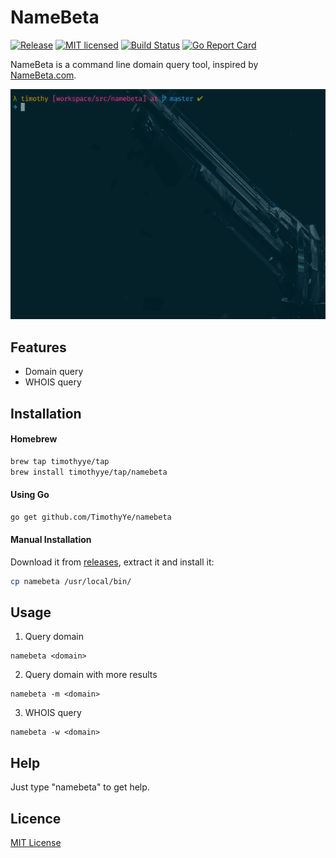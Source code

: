 # NameBeta

[![Release][3]][4] [![MIT licensed][5]][6] [![Build Status][1]][2] [![Go Report Card][7]][8]

[1]: https://travis-ci.org/TimothyYe/namebeta.svg?branch=master
[2]: https://travis-ci.org/TimothyYe/namebeta
[3]: https://img.shields.io/badge/release-v0.1-brightgreen.svg
[4]: https://github.com/TimothyYe/namebeta/releases
[5]: https://img.shields.io/dub/l/vibe-d.svg
[6]: LICENSE
[7]: https://goreportcard.com/badge/github.com/timothyye/namebeta
[8]: https://goreportcard.com/report/github.com/timothyye/namebeta

NameBeta is a command line domain query tool, inspired by [NameBeta.com](https://namebeta.com).

![](https://raw.githubusercontent.com/TimothyYe/namebeta/master/snapshots/namebeta.gif)

## Features

* Domain query
* WHOIS query

## Installation

#### Homebrew

```bash
brew tap timothyye/tap
brew install timothyye/tap/namebeta
```

#### Using Go

```bash
go get github.com/TimothyYe/namebeta
```

#### Manual Installation

Download it from [releases](https://github.com/TimothyYe/namebeta/releases), extract it and install it:

```bash
cp namebeta /usr/local/bin/
```

## Usage

1. Query domain

```text
namebeta <domain>
```

2. Query domain with more results

```text
namebeta -m <domain>
```

3. WHOIS query

```text
namebeta -w <domain>
```

## Help

Just type "namebeta" to get help.
  
## Licence

[MIT License](https://github.com/TimothyYe/namebeta/blob/master/LICENSE)

